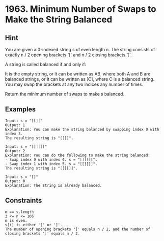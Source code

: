 # 1963. Minimum Number of Swaps to Make the String Balanced

## Hint
You are given a 0-indexed string s of even length n. The string consists of exactly n / 2 opening brackets '[' and n / 2 closing brackets ']'.

A string is called balanced if and only if:

It is the empty string, or
It can be written as AB, where both A and B are balanced strings, or
It can be written as [C], where C is a balanced string.
You may swap the brackets at any two indices any number of times.

Return the minimum number of swaps to make s balanced.

 

## Examples

    Input: s = "][]["
    Output: 1
    Explanation: You can make the string balanced by swapping index 0 with index 3.
    The resulting string is "[[]]".

    Input: s = "]]][[["
    Output: 2
    Explanation: You can do the following to make the string balanced:
    - Swap index 0 with index 4. s = "[]][][".
    - Swap index 1 with index 5. s = "[[][]]".
    The resulting string is "[[][]]".

    Input: s = "[]"
    Output: 0
    Explanation: The string is already balanced.
 

## Constraints
    n == s.length
    2 <= n <= 106
    n is even.
    s[i] is either '[' or ']'.
    The number of opening brackets '[' equals n / 2, and the number of closing brackets ']' equals n / 2.